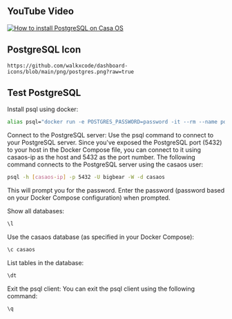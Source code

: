 ## YouTube Video

[![How to install PostgreSQL on Casa OS](https://img.youtube.com/vi/7aazPEUtW34/0.jpg)](https://www.youtube.com/watch?v=7aazPEUtW34)

## PostgreSQL Icon

```text
https://github.com/walkxcode/dashboard-icons/blob/main/png/postgres.png?raw=true
```

## Test PostgreSQL

Install psql using docker:

```bash
alias psql="docker run -e POSTGRES_PASSWORD=password -it --rm --name postgresql postgres:15 psql"
```

Connect to the PostgreSQL server: Use the psql command to connect to your PostgreSQL server. Since you've exposed the PostgreSQL port (5432) to your host in the Docker Compose file, you can connect to it using casaos-ip as the host and 5432 as the port number. The following command connects to the PostgreSQL server using the casaos user:

```bash
psql -h [casaos-ip] -p 5432 -U bigbear -W -d casaos
```

This will prompt you for the password. Enter the password (password based on your Docker Compose configuration) when prompted.

Show all databases:

```sql
\l
```

Use the casaos database (as specified in your Docker Compose):

```sql
\c casaos
```

List tables in the database:

```sql
\dt
```

Exit the psql client: You can exit the psql client using the following command:

```sql
\q
```
